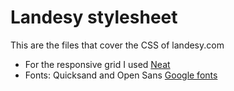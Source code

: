 # Landesy stylesheet

This are the files that cover the CSS of landesy.com

- For the responsive grid I used [Neat](https://neat.bourbon.io/)
- Fonts: Quicksand and Open Sans [Google fonts](https://fonts.google.com/)
